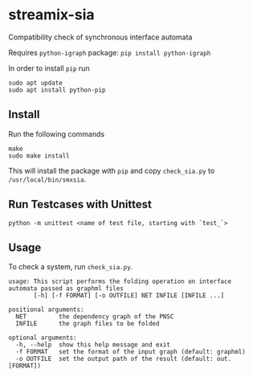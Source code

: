 # streamix-sia
Compatibility check of synchronous interface automata

Requires `python-igraph` package: `pip install python-igraph`

In order to install `pip` run

    sudo apt update
    sudo apt install python-pip

## Install

Run the following commands

    make
    sudo make install

This will install the package with `pip` and copy `check_sia.py` to `/usr/local/bin/smxsia`.

## Run Testcases with Unittest

    python -m unittest <name of test file, starting with `test_`>

## Usage
To check a system, run `check_sia.py`.

    usage: This script performs the folding operation on interface automata passed as graphml files
           [-h] [-f FORMAT] [-o OUTFILE] NET INFILE [INFILE ...]

    positional arguments:
      NET         the dependency graph of the PNSC
      INFILE      the graph files to be folded

    optional arguments:
      -h, --help  show this help message and exit
      -f FORMAT   set the format of the input graph (default: graphml)
      -o OUTFILE  set the output path of the result (default: out.[FORMAT])

